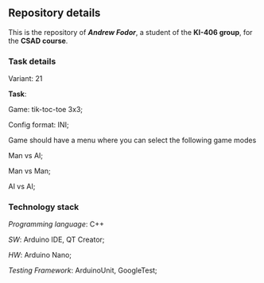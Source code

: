 ## Repository details

This is the repository of _**Andrew Fodor**_, a student of the **KI-406 group**,
for the **CSAD course**.
### Task details

Variant: 21

**Task**: 

Game: tik-toc-toe 3x3;

Config format: INI;

Game should have a menu where you can select the following game modes

Man vs AI;

Man vs Man;

AI vs AI;
### Technology stack

*Programming language*: C++

*SW*: Arduino IDE, QT Creator;

*HW*: Arduino Nano;

*Testing Framework*: ArduinoUnit, GoogleTest;
